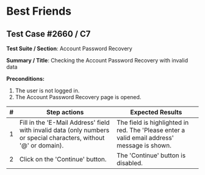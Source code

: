 # Best Friends

## Test Case #2660 / C7

**Test Suite / Section**: Account Password Recovery

**Summary / Title**: Checking the Account Password Recovery with invalid data

**Preconditions:**

1. The user is not logged in.
2. The Account Password Recovery page is opened.

| #   | Step actions                                                                                                      | Expected Results                                                                            |
| --- | ----------------------------------------------------------------------------------------------------------------- | ------------------------------------------------------------------------------------------- |
| 1   | Fill in the 'E-Mail Address' field with invalid data (only numbers or special characters, without '@' or domain). | The field is highlighted in red. The 'Please enter a valid email address' message is shown. |
| 2   | Click on the 'Continue' button.                                                                                   | The 'Continue' button is disabled.                                                          |
